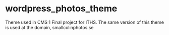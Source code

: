 # wordpress_photos_theme
Theme used in CMS 1 Final project for ITHS.  The same version of this theme is used at the domain, smallcolinphotos.se
